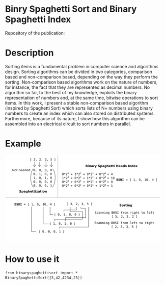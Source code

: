 # Binry Spaghetti Sort and Binary Spaghetti Index
Repository of the publication:

# Description
Sorting items is a fundamental problem in computer science and algorithms design. Sorting algorithms can be divided in two categories, comparison based and non-comparison based, depending on the way they perform the sorting. Non-comparison based algorithms work on the nature of numbers, for instance, the fact that they are represented as decimal numbers. No algorithm so far, to the best of my knowledge, exploits the binary representation of numbers and, at the same time, bitwise operations to sort items. In this work, I present a stable non-comparison based algorithm (inspired by Spaghetti Sort) which sorts lists of N+ numbers using binary numbers to create an index which can also stored on distributed systems. Furthermore, because of its nature, I show how this algorithm can be assembled into an electrical circuit to sort numbers in parallel.

# Example
<img src="/images/example.png" alt="drawing" width="600"/>

# How to use it
```
from binaryspaghettisort import *
BinarySpaghettiSort([3,42,4234,23])
```
